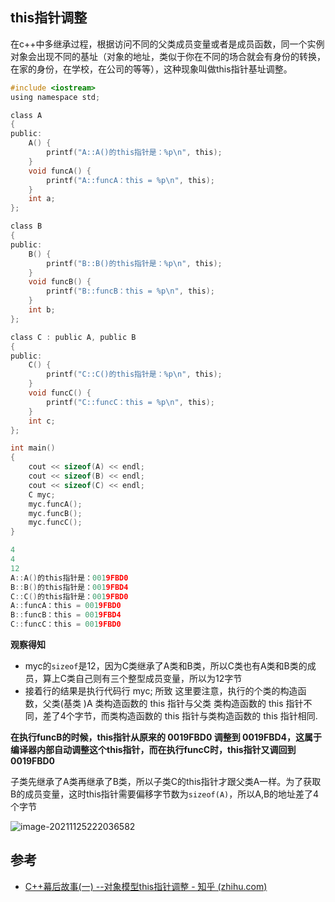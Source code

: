 ## this指针调整

在c++中多继承过程，根据访问不同的父类成员变量或者是成员函数，同一个实例对象会出现不同的基址（对象的地址，类似于你在不同的场合就会有身份的转换，在家的身份，在学校，在公司的等等），这种现象叫做this指针基址调整。

```C
#include <iostream>
using namespace std;

class A
{
public:
	A() {
		printf("A::A()的this指针是：%p\n", this);
	}
	void funcA() { 
		printf("A::funcA：this = %p\n", this);
	}
	int a;
};

class B
{
public:
	B() {
		printf("B::B()的this指针是：%p\n", this);
	}
	void funcB() {
		printf("B::funcB：this = %p\n", this);
	}
	int b;
};

class C : public A, public B
{
public:
	C() {
		printf("C::C()的this指针是：%p\n", this);
	}
	void funcC() {
		printf("C::funcC：this = %p\n", this);
	}
	int c;
};

int main()
{
	cout << sizeof(A) << endl;
	cout << sizeof(B) << endl;
	cout << sizeof(C) << endl;
	C myc;
	myc.funcA();
	myc.funcB();
	myc.funcC();
}
```

````C
4
4
12
A::A()的this指针是：0019FBD0
B::B()的this指针是：0019FBD4
C::C()的this指针是：0019FBD0
A::funcA：this = 0019FBD0
B::funcB：this = 0019FBD4
C::funcC：this = 0019FBD0
````

**观察得知**  

- myc的`sizeof`是12，因为C类继承了A类和B类，所以C类也有A类和B类的成员，算上C类自己则有三个整型成员变量，所以为12字节
- 接着行的结果是执行代码行 myc; 所致 这里要注意，执行的个类的构造函 数，父类(基类 )A 类构造函数的 this 指针与父类 类构造函数的 this 指针不同，差了4个字节，而类构造函数的 this 指针与类构造函数的 this 指针相同.

**在执行funcB的时候，this指针从原来的 0019FBD0 调整到 0019FBD4，这属于编译器内部自动调整这个this指针，而在执行funcC时，this指针又调回到 0019FBD0**

子类先继承了A类再继承了B类，所以子类C的this指针才跟父类A一样。为了获取B的成员变量，这时this指针需要偏移字节数为`sizeof(A)`，所以A,B的地址差了4个字节

![image-20211125222036582](https://syz-picture.oss-cn-shenzhen.aliyuncs.com/image-20211125222036582.png)

## 参考

- [C++幕后故事(一) --对象模型this指针调整 - 知乎 (zhihu.com)](https://zhuanlan.zhihu.com/p/80794001)

